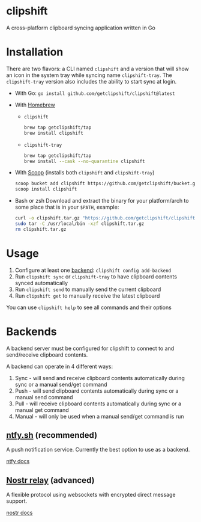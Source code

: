 # clipshift
A cross-platform clipboard syncing application written in Go

# Installation
There are two flavors: a CLI named `clipshift` and a version that will show an icon in the system tray while syncing name `clipshift-tray`. The `clipshift-tray` version also includes the ability to start sync at login.

- With Go: `go install github.com/getclipshift/clipshift@latest`
- With [Homebrew](https://brew.sh)
  - `clipshift`

    ```sh
    brew tap getclipshift/tap
    brew install clipshift
    ```

  - `clipshift-tray`

    ```sh
    brew tap getclipshift/tap
    brew install --cask --no-quarantine clipshift
    ```

- With [Scoop](https://scoop.sh/) (installs both `clipshift` and `clipshift-tray`)

    ```sh
    scoop bucket add clipshift https://github.com/getclipshift/bucket.git
    scoop install clipshift
    ```

- Bash or zsh
Download and extract the binary for your platform/arch to some place that is in your `$PATH`, example:

    ```sh
    curl -o clipshift.tar.gz "https://github.com/getclipshift/clipshift/releases/latest/download/clipshift_$(uname -s | tr '[:upper:]' '[:lower:]')_$(uname -m).tar.gz"
    sudo tar -C /usr/local/bin -xzf clipshift.tar.gz
    rm clipshift.tar.gz
    ```

# Usage
1. Configure at least one [backend](#backends): `clipshift config add-backend`
1. Run `clipshift sync` or `clipshift-tray` to have clipboard contents synced automatically
1. Run `clipshift send` to manually send the current clipboard
1. Run `clipshift get` to manually receive the latest clipboard

You can use `clipshift help` to see all commands and their options

# Backends
A backend server must be configured for clipshift to connect to and send/receive clipboard contents.

A backend can operate in 4 different ways:
1. Sync - will send and receive clipboard contents automatically during sync or a manual send/get command
1. Push - will send clipboard contents automatically during sync or a manual send command
1. Pull - will receive clipboard contents automatically during sync or a manual get command
1. Manual - will only be used when a manual send/get command is run

## [ntfy.sh](https://ntfy.sh) (recommended)
A push notification service. Currently the best option to use as a backend.

[ntfy docs](docs/ntfy.md)

## [Nostr relay](https://github.com/nostr-protocol/nostr) (advanced)
A flexible protocol using websockets with encrypted direct message support.

[nostr docs](docs/nostr.md)
